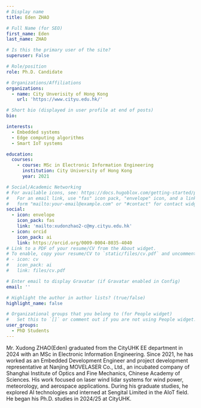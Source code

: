 ```yaml
---
# Display name
title: Eden ZHAO

# Full Name (for SEO)
first_name: Eden
last_name: ZHAO

# Is this the primary user of the site?
superuser: False

# Role/position
role: Ph.D. Candidate

# Organizations/Affiliations
organizations:
  - name: City Unverisity of Hong Kong
    url: 'https://www.cityu.edu.hk/'

# Short bio (displayed in user profile at end of posts)
bio: 

interests:
  - Embedded systems
  - Edge computing algorithms
  - Smart IoT systems

education:
  courses:
    - course: MSc in Electronic Information Engineering
      institution: City University of Hong Kong
      year: 2021

# Social/Academic Networking
# For available icons, see: https://docs.hugoblox.com/getting-started/page-builder/#icons
#   For an email link, use "fas" icon pack, "envelope" icon, and a link in the
#   form "mailto:your-email@example.com" or "#contact" for contact widget.
social:
  - icon: envelope
    icon_pack: fas
    link: 'mailto:xudonzhao2-c@my.cityu.edu.hk'   
  - icon: orcid
    icon_pack: ai
    link: https://orcid.org/0009-0004-8035-4040
# Link to a PDF of your resume/CV from the About widget.
# To enable, copy your resume/CV to `static/files/cv.pdf` and uncomment the lines below.
# - icon: cv
#   icon_pack: ai
#   link: files/cv.pdf

# Enter email to display Gravatar (if Gravatar enabled in Config)
email: ''

# Highlight the author in author lists? (true/false)
highlight_name: false

# Organizational groups that you belong to (for People widget)
#   Set this to `[]` or comment out if you are not using People widget.
user_groups:
  - PhD Students
---
```


Mr. Xudong ZHAO(Eden) graduated from the CityUHK EE department in 2024 with an MSc in Electronic Information Engineering. Since 2021, he has worked as an Embedded Development Engineer and project development representative at Nanjing MOVELASER Co., Ltd., an incubated company of Shanghai Institute of Optics and Fine Mechanics, Chinese Academy of Sciences. His work focused on laser wind lidar systems for wind power, meteorology, and aerospace applications. During his graduate studies, he explored AI technologies and interned at Sengital Limited in the AIoT field. He began his Ph.D. studies in 2024/25 at CityUHK.
